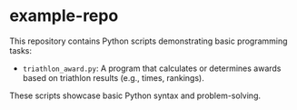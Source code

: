 # example-repo

This repository contains Python scripts demonstrating basic programming tasks:

- `triathlon_award.py`: A program that calculates or determines awards based on triathlon results (e.g., times, rankings).

These scripts showcase basic Python syntax and problem-solving.

